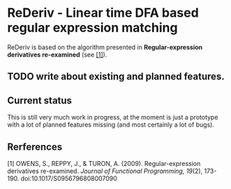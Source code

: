 
# ReDeriv - Linear time DFA based regular expression matching

ReDeriv is based on the algorithm presented in __Regular-expression derivatives re-examined__ (see [[1]](#1)).

## TODO write about existing and planned features.

## Current status

This is still very much work in progress, at the moment is just a prototype with
a lot of planned features missing (and most certainly a lot of bugs).



## Rerferences

[1] OWENS, S., REPPY, J., & TURON, A. (2009). Regular-expression derivatives re-examined. <i>Journal of Functional Programming,</i> <i>19</i>(2), 173-190. doi:10.1017/S0956796808007090
